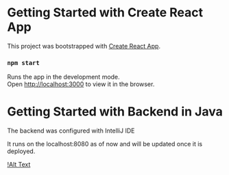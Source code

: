 # Getting Started with Create React App

This project was bootstrapped with [Create React App](https://github.com/facebook/create-react-app).
### `npm start`

Runs the app in the development mode.\
Open [http://localhost:3000](http://localhost:3000) to view it in the browser.

# Getting Started with Backend in Java
The backend was configured with IntelliJ IDE

It runs on the localhost:8080 as of now and will be updated once it is deployed.

[!Alt Text](http://tv.giphy.com/?username=kristopherlea187/giphy.gif)

